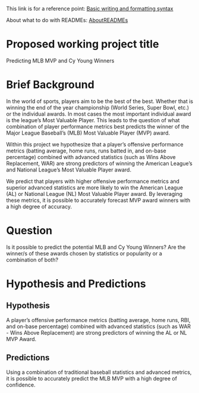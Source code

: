 This link is for a reference point:
[Basic writing and formatting syntax](https://docs.github.com/en/get-started/writing-on-github/getting-started-with-writing-and-formatting-on-github/basic-writing-and-formatting-syntax#links)

About what to do with READMEs:
[AboutREADMEs](https://docs.github.com/en/repositories/managing-your-repositorys-settings-and-features/customizing-your-repository/about-readmes)

# Proposed working project title

Predicting MLB MVP and Cy Young Winners

# Brief Background

In the world of sports, players aim to be the best of the best. Whether that is winning the end of the year championship (World Series, Super Bowl, etc.) or the individual awards. In most cases the most important individual award is the league’s Most Valuable Player. This leads to the question of what combination of player performance metrics best predicts the winner of the Major League Baseball’s (MLB) Most Valuable Player (MVP) award.
  
Within this project we hypothesize that a player’s offensive performance metrics (batting average, home runs, runs batted in, and on-base percentage) combined with advanced statistics (such as Wins Above Replacement, WAR) are strong predictors of winning the American League’s and National League’s Most Valuable Player award.
 
We predict that players with higher offensive performance metrics and superior advanced statistics are more likely to win the American League (AL) or National League (NL) Most Valuable Player award. By leveraging these metrics, it is possible to accurately forecast MVP award winners with a high degree of accuracy.


# Question

Is it possible to predict the potential MLB and Cy Young Winners?
Are the winner/s of these awards chosen by statistics or popularity or a combination of both?

# Hypothesis and Predictions

## Hypothesis

A player’s offensive performance metrics (batting average, home runs, RBI, and on-base percentage) combined with advanced statistics (such as WAR - Wins Above Replacement) are strong predictors of winning the AL or NL MVP Award.

## Predictions

Using a combination of traditional baseball statistics and advanced metrics, it is possible to accurately predict the MLB MVP with a high degree of confidence.



